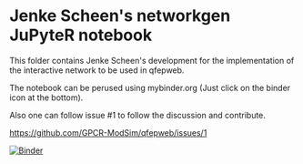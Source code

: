 # Jenke Scheen's networkgen JuPyteR notebook #
This folder contains Jenke Scheen's development for the implementation of the interactive
network to be used in qfepweb.

The notebook can be perused using mybinder.org (Just click on the binder icon at the bottom).  

Also one can follow issue #1 to follow the discussion and contribute.  

https://github.com/GPCR-ModSim/qfepweb/issues/1  

[![Binder](https://mybinder.org/badge_logo.svg)](https://mybinder.org/v2/gh/GPCR-ModSim/qfepweb/networkgen?filepath=networkgen_playground%2Fgraph_gen_tests.ipynb)
